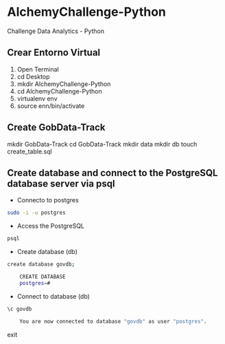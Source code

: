# AlchemyChallenge-Python
 Challenge Data Analytics - Python

## Crear Entorno Virtual

1. Open Terminal
2. cd Desktop
3. mkdir AlchemyChallenge-Python
4. cd AlchemyChallenge-Python
5. virtualenv env
6. source enn/bin/activate

## Create GobData-Track

mkdir GobData-Track
cd GobData-Track
mkdir data
mkdir db
touch create_table.sql

## Create database and connect to the PostgreSQL database server via psql

- Connecto to postgres

```bash
sudo -i -u postgres
```

- Access the PostgreSQL

```bash
psql
```

- Create database (db)

```bash
create database govdb;

    CREATE DATABASE
    postgres=#
```

- Connect to database (db)

```bash
\c govdb

    You are now connected to database "govdb" as user "postgres".
```

exit
